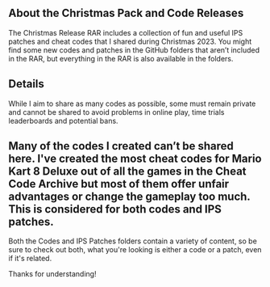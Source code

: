 ## About the Christmas Pack and Code Releases

The Christmas Release RAR includes a collection of fun and useful IPS patches and cheat codes that I shared during Christmas 2023. You might find some new codes and patches in the GitHub folders that aren’t included in the RAR, but everything in the RAR is also available in the folders.

## Details

While I aim to share as many codes as possible, some must remain private and cannot be shared to avoid problems in online play, time trials leaderboards and potential bans. 

Many of the codes I created can’t be shared here. I've created the most cheat codes for Mario Kart 8 Deluxe out of all the games in the Cheat Code Archive but most of them offer unfair advantages or change the gameplay too much. This is considered for both codes and IPS patches.
---
Both the Codes and IPS Patches folders contain a variety of content, so be sure to check out both, what you're looking is either a code or a patch, even if it's related.

Thanks for understanding!
